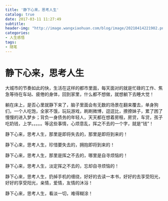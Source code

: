 ```yaml
---
title: '静下心来，思考人生'
catalog: true
date: 2017-03-11 11:27:49
subtitle:
header-img: "http://image.wangxiaohuan.com/blog/image/20210414221902.png"
categories:
- 人生感悟
tags:
- 随笔
---
```


# 静下心来，思考人生

大城市的节奏如此的快，生活在这样的都市里面，每天面对的就是忙碌的工作、焦急等待在车站、疲倦的身体，回到家里，什么都不想做，就想躺下去睡大觉！

躺在床上，是否心里就静下来了，脑子里面会有无数的场景在翻来覆去，单身狗们，一个人吃饱，全家不饿，玩玩游戏，刷刷微博，逗逗比，撩撩妹子，累了困了慢慢的进入梦乡；背负一身债务的年轻人，天天都在想着房租，房贷，车贷，孩子吃奶钱，上学。。。。。等这些事情，心烦意乱，挥之不去的一个字，就是“钱”！

静下心来，思考人生，那里是即将失去的，那里是即将到来的！

静下心来，思考人生，珍惜要失去的，拥抱即将到来的！

静下心来，思考人生，那里是挥之不去的，哪里是自寻烦恼的！

静下心来，思考人生，淡定挥之不去的，忘却自寻烦恼的！

静下心来，思考人生，扔掉手机的缠绕，好好的去读一本书，好好的去享受阳光，好好的享受阳光，亲情，爱情，友情的沐浴！

静下心来，思考人生，看淡一切，难得糊涂！